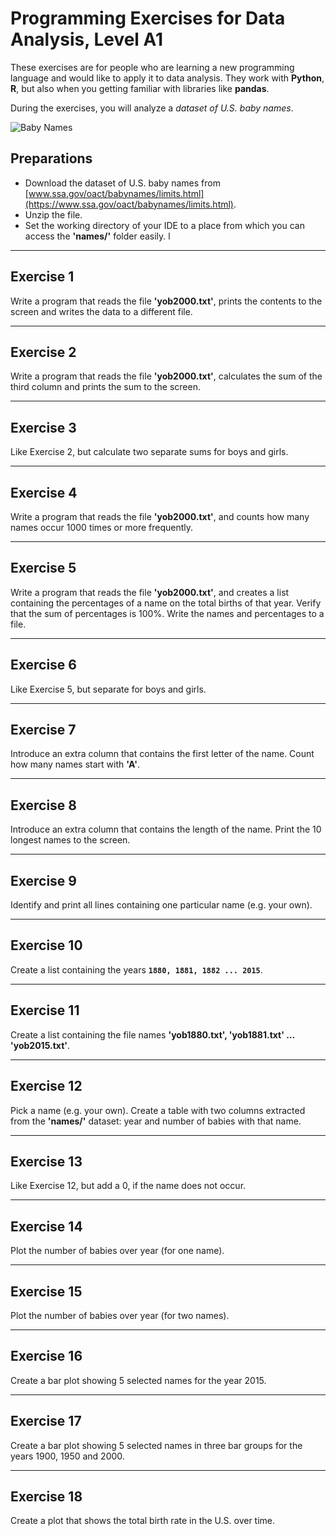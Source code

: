 
# Programming Exercises for Data Analysis, Level A1

These exercises are for people who are learning a new programming language and would like to apply it to data analysis. They work with **Python**, **R**, but also when you getting familiar with libraries like **pandas**.

During the exercises, you will analyze a *dataset of U.S. baby names*.

![Baby Names](images/baby.png)

## Preparations

* Download the dataset of U.S. baby names from [www.ssa.gov/oact/babynames/limits.html](https://www.ssa.gov/oact/babynames/limits.html).
* Unzip the file.
* Set the working directory of your IDE to a place from which you can access the **'names/'** folder easily.
l
----

## Exercise 1

Write a program that reads the file **'yob2000.txt'**, prints the contents to the screen and writes the data to a different file.

----

## Exercise 2

Write a program that reads the file **'yob2000.txt'**, calculates the sum of the third column and prints the sum to the screen.

----

## Exercise 3

Like Exercise 2, but calculate two separate sums for boys and girls.

----

## Exercise 4

Write a program that reads the file **'yob2000.txt'**, and counts how many names occur 1000 times or more frequently.

----

## Exercise 5

Write a program that reads the file **'yob2000.txt'**, and creates a list containing the percentages of a name on the total births of that year. Verify that the sum of percentages is 100%. Write the names and percentages to a file.

----

## Exercise 6

Like Exercise 5, but separate for boys and girls. 

----

## Exercise 7

Introduce an extra column that contains the first letter of the name. Count how many names start with **'A'**.

----

## Exercise 8

Introduce an extra column that contains the length of the name. Print the 10 longest names to the screen.

----

## Exercise 9

Identify and print all lines containing one particular name (e.g. your own).

----

## Exercise 10

Create a list containing the years **`1880, 1881, 1882 ... 2015`**.

----

## Exercise 11

Create a list containing the file names **'yob1880.txt', 'yob1881.txt' … 'yob2015.txt'**. 

----

## Exercise 12

Pick a name (e.g. your own). Create a table with two columns extracted from the **'names/'** dataset: year and number of babies with that name.

----

## Exercise 13

Like Exercise 12, but add a 0, if the name does not occur.

----

## Exercise 14

Plot the number of babies over year (for one name).

----

## Exercise 15

Plot the number of babies over year (for two names).

----

## Exercise 16

Create a bar plot showing 5 selected names for the year 2015.

----

## Exercise 17

Create a bar plot showing 5 selected names in three bar groups for the years 1900, 1950 and 2000.

----

## Exercise 18

Create a plot that shows the total birth rate in the U.S. over time.

